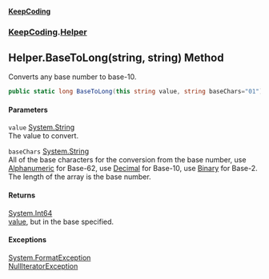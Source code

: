 #### [KeepCoding](index.md 'index')
### [KeepCoding](KeepCoding.md 'KeepCoding').[Helper](KeepCoding_Helper.md 'KeepCoding.Helper')
## Helper.BaseToLong(string, string) Method
Converts any base number to base-10.  
```csharp
public static long BaseToLong(this string value, string baseChars="01");
```
#### Parameters
<a name='KeepCoding_Helper_BaseToLong(string_string)_value'></a>
`value` [System.String](https://docs.microsoft.com/en-us/dotnet/api/System.String 'System.String')  
The value to convert.
  
<a name='KeepCoding_Helper_BaseToLong(string_string)_baseChars'></a>
`baseChars` [System.String](https://docs.microsoft.com/en-us/dotnet/api/System.String 'System.String')  
All of the base characters for the conversion from the base number, use [Alphanumeric](KeepCoding_Helper_Alphanumeric.md 'KeepCoding.Helper.Alphanumeric') for Base-62, use [Decimal](KeepCoding_Helper_Decimal.md 'KeepCoding.Helper.Decimal') for Base-10, use [Binary](KeepCoding_Helper_Binary.md 'KeepCoding.Helper.Binary') for Base-2. The length of the array is the base number.
  
#### Returns
[System.Int64](https://docs.microsoft.com/en-us/dotnet/api/System.Int64 'System.Int64')  
[value](KeepCoding_Helper_BaseToLong(string_string).md#KeepCoding_Helper_BaseToLong(string_string)_value 'KeepCoding.Helper.BaseToLong(string, string).value'), but in the base specified.
#### Exceptions
[System.FormatException](https://docs.microsoft.com/en-us/dotnet/api/System.FormatException 'System.FormatException')  
[NullIteratorException](KeepCoding_NullIteratorException.md 'KeepCoding.NullIteratorException')  
